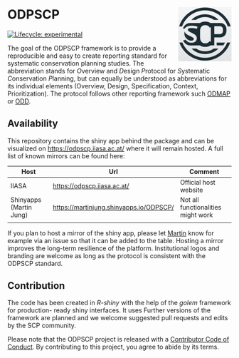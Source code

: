 
<!-- README.md is generated from README.Rmd. Please edit that file -->

# ODPSCP <img src="man/figures/logo.png" align="right" height="122"/>

<!-- badges: start -->

[![Lifecycle:
experimental](https://img.shields.io/badge/lifecycle-experimental-orange.svg)](https://lifecycle.r-lib.org/articles/stages.html#experimental)

<!-- badges: end -->

The goal of the ODPSCP framework is to provide a reproducible and easy
to create reporting standard for systematic conservation planning
studies. The abbreviation stands for *O*verview and *D*esign *P*rotocol
for *S*ystematic *C*onservation *P*lanning, but can equally be
understood as abbreviations for its individual elements (Overview,
Design, Specification, Context, Prioritization). The protocol follows
other reporting framework such
[ODMAP](https://onlinelibrary.wiley.com/doi/10.1111/ecog.04960) or
[ODD](https://www.jasss.org/23/2/7.html).

## Availability

This repository contains the shiny app behind the package and can be
visualized on <https://odpscp.iiasa.ac.at/> where it will remain hosted.
A full list of known mirrors can be found here:

| Host                    | Url                                       | Comment                            |
|-------------------------|-------------------------------------------|------------------------------------|
| IIASA                   | <https://odpscp.iiasa.ac.at/>             | Official host website              |
| Shinyapps (Martin Jung) | <https://martinjung.shinyapps.io/ODPSCP/> | Not all functionalities might work |
|                         |                                           |                                    |

If you plan to host a mirror of the shiny app, please let
[Martin](https://github.com/Martin-Jung) know for example via an issue
so that it can be added to the table. Hosting a mirror improves the
long-term resilience of the platform. Institutional logos and branding
are welcome as long as the protocol is consistent with the ODPSCP
standard.

## Contribution

The code has been created in *R-shiny* with the help of the *golem*
framework for production- ready shiny interfaces. It uses Further
versions of the framework are planned and we welcome suggested pull
requests and edits by the SCP community.

Please note that the ODPSCP project is released with a [Contributor Code
of
Conduct](https://contributor-covenant.org/version/2/1/CODE_OF_CONDUCT.html).
By contributing to this project, you agree to abide by its terms.

